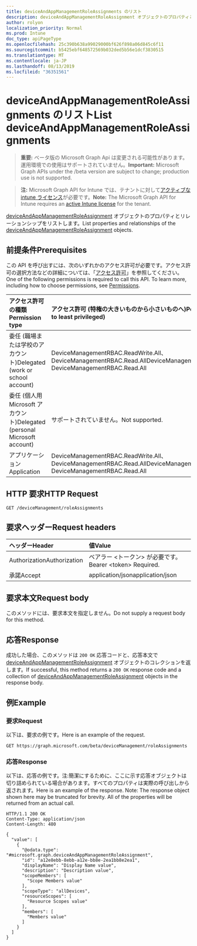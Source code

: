 ```yaml
---
title: deviceAndAppManagementRoleAssignments のリスト
description: deviceAndAppManagementRoleAssignment オブジェクトのプロパティとリレーションシップをリストします。
author: rolyon
localization_priority: Normal
ms.prod: Intune
doc_type: apiPageType
ms.openlocfilehash: 25c390b638a99029000bf626f898a06d845c6f11
ms.sourcegitcommit: b5425ebf648572569b032ded5b56e1dcf3830515
ms.translationtype: MT
ms.contentlocale: ja-JP
ms.lasthandoff: 08/13/2019
ms.locfileid: "36351561"
---
```

# <a name="list-deviceandappmanagementroleassignments"></a><span data-ttu-id="10ec7-103">deviceAndAppManagementRoleAssignments のリスト</span><span class="sxs-lookup"><span data-stu-id="10ec7-103">List deviceAndAppManagementRoleAssignments</span></span>

> <span data-ttu-id="10ec7-104">**重要:** ベータ版の Microsoft Graph Api は変更される可能性があります。運用環境での使用はサポートされていません。</span><span class="sxs-lookup"><span data-stu-id="10ec7-104">**Important:** Microsoft Graph APIs under the /beta version are subject to change; production use is not supported.</span></span>

> <span data-ttu-id="10ec7-105">**注:** Microsoft Graph API for Intune では、テナントに対して[アクティブな intune ライセンス](https://go.microsoft.com/fwlink/?linkid=839381)が必要です。</span><span class="sxs-lookup"><span data-stu-id="10ec7-105">**Note:** The Microsoft Graph API for Intune requires an [active Intune license](https://go.microsoft.com/fwlink/?linkid=839381) for the tenant.</span></span>

<span data-ttu-id="10ec7-106">[deviceAndAppManagementRoleAssignment](../resources/intune-rbac-deviceandappmanagementroleassignment.md) オブジェクトのプロパティとリレーションシップをリストします。</span><span class="sxs-lookup"><span data-stu-id="10ec7-106">List properties and relationships of the [deviceAndAppManagementRoleAssignment](../resources/intune-rbac-deviceandappmanagementroleassignment.md) objects.</span></span>

## <a name="prerequisites"></a><span data-ttu-id="10ec7-107">前提条件</span><span class="sxs-lookup"><span data-stu-id="10ec7-107">Prerequisites</span></span>
<span data-ttu-id="10ec7-p101">この API を呼び出すには、次のいずれかのアクセス許可が必要です。アクセス許可の選択方法などの詳細については、「[アクセス許可](/graph/permissions-reference)」を参照してください。</span><span class="sxs-lookup"><span data-stu-id="10ec7-p101">One of the following permissions is required to call this API. To learn more, including how to choose permissions, see [Permissions](/graph/permissions-reference).</span></span>

|<span data-ttu-id="10ec7-110">アクセス許可の種類</span><span class="sxs-lookup"><span data-stu-id="10ec7-110">Permission type</span></span>|<span data-ttu-id="10ec7-111">アクセス許可 (特権の大きいものから小さいものへ)</span><span class="sxs-lookup"><span data-stu-id="10ec7-111">Permissions (from most to least privileged)</span></span>|
|:---|:---|
|<span data-ttu-id="10ec7-112">委任 (職場または学校のアカウント)</span><span class="sxs-lookup"><span data-stu-id="10ec7-112">Delegated (work or school account)</span></span>|<span data-ttu-id="10ec7-113">DeviceManagementRBAC.ReadWrite.All、DeviceManagementRBAC.Read.All</span><span class="sxs-lookup"><span data-stu-id="10ec7-113">DeviceManagementRBAC.ReadWrite.All, DeviceManagementRBAC.Read.All</span></span>|
|<span data-ttu-id="10ec7-114">委任 (個人用 Microsoft アカウント)</span><span class="sxs-lookup"><span data-stu-id="10ec7-114">Delegated (personal Microsoft account)</span></span>|<span data-ttu-id="10ec7-115">サポートされていません。</span><span class="sxs-lookup"><span data-stu-id="10ec7-115">Not supported.</span></span>|
|<span data-ttu-id="10ec7-116">アプリケーション</span><span class="sxs-lookup"><span data-stu-id="10ec7-116">Application</span></span>|<span data-ttu-id="10ec7-117">DeviceManagementRBAC.ReadWrite.All、DeviceManagementRBAC.Read.All</span><span class="sxs-lookup"><span data-stu-id="10ec7-117">DeviceManagementRBAC.ReadWrite.All, DeviceManagementRBAC.Read.All</span></span>|

## <a name="http-request"></a><span data-ttu-id="10ec7-118">HTTP 要求</span><span class="sxs-lookup"><span data-stu-id="10ec7-118">HTTP Request</span></span>
<!-- {
  "blockType": "ignored"
}
-->
``` http
GET /deviceManagement/roleAssignments
```

## <a name="request-headers"></a><span data-ttu-id="10ec7-119">要求ヘッダー</span><span class="sxs-lookup"><span data-stu-id="10ec7-119">Request headers</span></span>
|<span data-ttu-id="10ec7-120">ヘッダー</span><span class="sxs-lookup"><span data-stu-id="10ec7-120">Header</span></span>|<span data-ttu-id="10ec7-121">値</span><span class="sxs-lookup"><span data-stu-id="10ec7-121">Value</span></span>|
|:---|:---|
|<span data-ttu-id="10ec7-122">Authorization</span><span class="sxs-lookup"><span data-stu-id="10ec7-122">Authorization</span></span>|<span data-ttu-id="10ec7-123">ベアラー &lt;トークン&gt; が必要です。</span><span class="sxs-lookup"><span data-stu-id="10ec7-123">Bearer &lt;token&gt; Required.</span></span>|
|<span data-ttu-id="10ec7-124">承諾</span><span class="sxs-lookup"><span data-stu-id="10ec7-124">Accept</span></span>|<span data-ttu-id="10ec7-125">application/json</span><span class="sxs-lookup"><span data-stu-id="10ec7-125">application/json</span></span>|

## <a name="request-body"></a><span data-ttu-id="10ec7-126">要求本文</span><span class="sxs-lookup"><span data-stu-id="10ec7-126">Request body</span></span>
<span data-ttu-id="10ec7-127">このメソッドには、要求本文を指定しません。</span><span class="sxs-lookup"><span data-stu-id="10ec7-127">Do not supply a request body for this method.</span></span>

## <a name="response"></a><span data-ttu-id="10ec7-128">応答</span><span class="sxs-lookup"><span data-stu-id="10ec7-128">Response</span></span>
<span data-ttu-id="10ec7-129">成功した場合、このメソッドは `200 OK` 応答コードと、応答本文で [deviceAndAppManagementRoleAssignment](../resources/intune-rbac-deviceandappmanagementroleassignment.md) オブジェクトのコレクションを返します。</span><span class="sxs-lookup"><span data-stu-id="10ec7-129">If successful, this method returns a `200 OK` response code and a collection of [deviceAndAppManagementRoleAssignment](../resources/intune-rbac-deviceandappmanagementroleassignment.md) objects in the response body.</span></span>

## <a name="example"></a><span data-ttu-id="10ec7-130">例</span><span class="sxs-lookup"><span data-stu-id="10ec7-130">Example</span></span>

### <a name="request"></a><span data-ttu-id="10ec7-131">要求</span><span class="sxs-lookup"><span data-stu-id="10ec7-131">Request</span></span>
<span data-ttu-id="10ec7-132">以下は、要求の例です。</span><span class="sxs-lookup"><span data-stu-id="10ec7-132">Here is an example of the request.</span></span>
``` http
GET https://graph.microsoft.com/beta/deviceManagement/roleAssignments
```

### <a name="response"></a><span data-ttu-id="10ec7-133">応答</span><span class="sxs-lookup"><span data-stu-id="10ec7-133">Response</span></span>
<span data-ttu-id="10ec7-p102">以下は、応答の例です。注:簡潔にするために、ここに示す応答オブジェクトは切り詰められている場合があります。すべてのプロパティは実際の呼び出しから返されます。</span><span class="sxs-lookup"><span data-stu-id="10ec7-p102">Here is an example of the response. Note: The response object shown here may be truncated for brevity. All of the properties will be returned from an actual call.</span></span>
``` http
HTTP/1.1 200 OK
Content-Type: application/json
Content-Length: 480

{
  "value": [
    {
      "@odata.type": "#microsoft.graph.deviceAndAppManagementRoleAssignment",
      "id": "a12e8ebb-8ebb-a12e-bb8e-2ea1bb8e2ea1",
      "displayName": "Display Name value",
      "description": "Description value",
      "scopeMembers": [
        "Scope Members value"
      ],
      "scopeType": "allDevices",
      "resourceScopes": [
        "Resource Scopes value"
      ],
      "members": [
        "Members value"
      ]
    }
  ]
}
```






